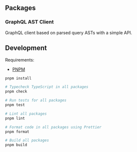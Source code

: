 ## Packages

### GraphQL AST Client

GraphQL client based on parsed query ASTs with a simple API.

## Development

Requirements:

- [PNPM](https://pnpm.io/)

```bash
pnpm install

# Typecheck TypeScript in all packages
pnpm check

# Run tests for all packages
pnpm test

# Lint all packages
pnpm lint

# Format code in all packages using Prettier
pnpm format

# Build all packages
pnpm build
```
